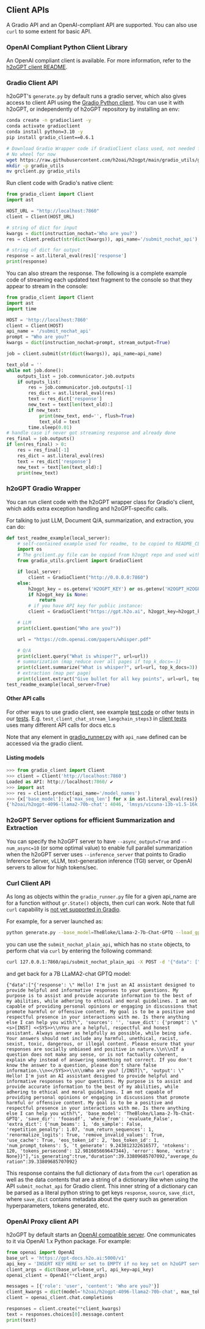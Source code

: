 ## Client APIs

A Gradio API and an OpenAI-compliant API are supported. You can also use `curl` to some extent for basic API.

### OpenAI Compliant Python Client Library

An OpenAI compliant client is available. For more information, refer to the [h2oGPT client README](../client/README.md).

### Gradio Client API

h2oGPT's `generate.py` by default runs a gradio server, which also gives access to client API using the [Gradio Python client](https://www.gradio.app/docs/python-client). You can use it with h2oGPT, or independently of h2oGPT repository by installing an env:
```bash
conda create -n gradioclient -y
conda activate gradioclient
conda install python=3.10 -y
pip install gradio_client==0.6.1

# Download Gradio Wrapper code if GradioClient class used, not needed for native Gradio Client
# No wheel for now
wget https://raw.githubusercontent.com/h2oai/h2ogpt/main/gradio_utils/grclient.py
mkdir -p gradio_utils
mv grclient.py gradio_utils
```

Run client code with Gradio's native client:
```python
from gradio_client import Client
import ast

HOST_URL = "http://localhost:7860"
client = Client(HOST_URL)

# string of dict for input
kwargs = dict(instruction_nochat='Who are you?')
res = client.predict(str(dict(kwargs)), api_name='/submit_nochat_api')

# string of dict for output
response = ast.literal_eval(res)['response']
print(response)
```

You can also stream the response. The following is a complete example code of streaming each updated text fragment to the console so that they appear to stream in the console:
```python
from gradio_client import Client
import ast
import time

HOST = 'http://localhost:7860'
client = Client(HOST)
api_name = '/submit_nochat_api'
prompt = "Who are you?"
kwargs = dict(instruction_nochat=prompt, stream_output=True)

job = client.submit(str(dict(kwargs)), api_name=api_name)

text_old = ''
while not job.done():
    outputs_list = job.communicator.job.outputs
    if outputs_list:
        res = job.communicator.job.outputs[-1]
        res_dict = ast.literal_eval(res)
        text = res_dict['response']
        new_text = text[len(text_old):]
        if new_text:
            print(new_text, end='', flush=True)
            text_old = text
        time.sleep(0.01)
# handle case if never got streaming response and already done
res_final = job.outputs()
if len(res_final) > 0:
    res = res_final[-1]
    res_dict = ast.literal_eval(res)
    text = res_dict['response']
    new_text = text[len(text_old):]
    print(new_text)
```

### h2oGPT Gradio Wrapper

You can run client code with the h2oGPT wrapper class for Gradio's client, which adds extra exception handling and h2oGPT-specific calls.

For talking to just LLM, Document Q/A, summarization, and extraction, you can do:
```python
def test_readme_example(local_server):
    # self-contained example used for readme, to be copied to README_CLIENT.md if changed, setting local_server = True at first
    import os
    # The grclient.py file can be copied from h2ogpt repo and used with local gradio_client for example use
    from gradio_utils.grclient import GradioClient

    if local_server:
        client = GradioClient("http://0.0.0.0:7860")
    else:
        h2ogpt_key = os.getenv('H2OGPT_KEY') or os.getenv('H2OGPT_H2OGPT_KEY')
        if h2ogpt_key is None:
            return
        # if you have API key for public instance:
        client = GradioClient("https://gpt.h2o.ai", h2ogpt_key=h2ogpt_key)

    # LLM
    print(client.question("Who are you?"))

    url = "https://cdn.openai.com/papers/whisper.pdf"

    # Q/A
    print(client.query("What is whisper?", url=url))
    # summarization (map_reduce over all pages if top_k_docs=-1)
    print(client.summarize("What is whisper?", url=url, top_k_docs=3))
    # extraction (map per page)
    print(client.extract("Give bullet for all key points", url=url, top_k_docs=3))
test_readme_example(local_server=True)
```

#### Other API calls

For other ways to use gradio client, see example [test code](../src/client_test.py) or other tests in our [tests](https://github.com/h2oai/h2ogpt/blob/main/tests/test_client_calls.py).  E.g. `test_client_chat_stream_langchain_steps3` in [client tests](https://github.com/h2oai/h2ogpt/blob/main/tests/test_client_calls.py) uses many different API calls for docs etc.s

Note that any element in [gradio_runner.py](../src/gradio_runner.py) with `api_name` defined can be accessed via the gradio client.

#### Listing models

```python
>>> from gradio_client import Client
>>> client = Client('http://localhost:7860')
Loaded as API: http://localhost:7860/ ✔
>>> import ast
>>> res = client.predict(api_name='/model_names')
>>> {x['base_model']: x['max_seq_len'] for x in ast.literal_eval(res)}
{'h2oai/h2ogpt-4096-llama2-70b-chat': 4046, 'lmsys/vicuna-13b-v1.5-16k': 16334, 'mistralai/Mistral-7B-Instruct-v0.1': 4046, 'gpt-3.5-turbo-0613': 4046, 'gpt-3.5-turbo-16k-0613': 16335, 'gpt-4-0613': 8142, 'gpt-4-32k-0613': 32718}
```

### h2oGPT Server options for efficient Summarization and Extraction

You can specify the h2oGPT server to have `--async_output=True` and `--num_async=10` (or some optimal value) to enable full parallel summarization when the h2oGPT server uses `--inference_server` that points to Gradio Inference Server, vLLM, text-generation inference (TGI) server, or OpenAI servers to allow for high tokens/sec.

### Curl Client API

As long as objects within the `gradio_runner.py` file for a given api_name are for a function without `gr.State()` objects, then curl can work. Note that full `curl` capability is [not yet supported in Gradio](https://github.com/gradio-app/gradio/issues/4932).

For example, for a server launched as:
```bash
python generate.py --base_model=TheBloke/Llama-2-7b-Chat-GPTQ --load_gptq="model" --use_safetensors=True --prompt_type=llama2 --save_dir=fooasdf --system_prompt='auto'
```
you can use the `submit_nochat_plain_api`, which has no `state` objects, to perform chat via `curl` by entering the following command:
```bash
curl 127.0.0.1:7860/api/submit_nochat_plain_api -X POST -d '{"data": ["{\"instruction_nochat\": \"Who are you?\"}"]}' -H 'Content-Type: application/json'
```
and get back for a 7B LLaMA2-chat GPTQ model:

`{"data":["{'response': \" Hello! I'm just an AI assistant designed to provide helpful and informative responses to your questions. My purpose is to assist and provide accurate information to the best of my abilities, while adhering to ethical and moral guidelines. I am not capable of providing personal opinions or engaging in discussions that promote harmful or offensive content. My goal is to be a positive and respectful presence in your interactions with me. Is there anything else I can help you with?\", 'sources': '', 'save_dict': {'prompt': \"<s>[INST] <<SYS>>\\nYou are a helpful, respectful and honest assistant. Always answer as helpfully as possible, while being safe. Your answers should not include any harmful, unethical, racist, sexist, toxic, dangerous, or illegal content. Please ensure that your responses are socially unbiased and positive in nature.\\n\\nIf a question does not make any sense, or is not factually coherent, explain why instead of answering something not correct. If you don't know the answer to a question, please don't share false information.\\n<</SYS>>\\n\\nWho are you? [/INST]\", 'output': \" Hello! I'm just an AI assistant designed to provide helpful and informative responses to your questions. My purpose is to assist and provide accurate information to the best of my abilities, while adhering to ethical and moral guidelines. I am not capable of providing personal opinions or engaging in discussions that promote harmful or offensive content. My goal is to be a positive and respectful presence in your interactions with me. Is there anything else I can help you with?\", 'base_model': 'TheBloke/Llama-2-7b-Chat-GPTQ', 'save_dir': 'fooasdf', 'where_from': 'evaluate_False', 'extra_dict': {'num_beams': 1, 'do_sample': False, 'repetition_penalty': 1.07, 'num_return_sequences': 1, 'renormalize_logits': True, 'remove_invalid_values': True, 'use_cache': True, 'eos_token_id': 2, 'bos_token_id': 1, 'num_prompt_tokens': 5, 't_generate': 9.243812322616577, 'ntokens': 120, 'tokens_persecond': 12.981605669647344}, 'error': None, 'extra': None}}"],"is_generating":true,"duration":39.33809685707092,"average_duration":39.33809685707092}`

This response contains the full dictionary of `data` from the `curl` operation as well as the data contents that are a string of a dictionary like when using the API `submit_nochat_api` for Gradio client.  This inner string of a dictionary can be parsed as a literal python string to get keys `response`, `source`, `save_dict`, where `save_dict` contains metadata about the query such as generation hyperparameters, tokens generated, etc.

### OpenAI Proxy client API

h2oGPT by default starts an [OpenAI compatible server](README_InferenceServers.md#openai-proxy-inference-server-client).  One communicates to it via OpenAI 1.x Python package.  For example:
```python
from openai import OpenAI
base_url = 'https://gpt-docs.h2o.ai:5000/v1'
api_key = 'INSERT KEY HERE or set to EMPTY if no key set on h2oGPT server'
client_args = dict(base_url=base_url, api_key=api_key)
openai_client = OpenAI(**client_args)

messages = [{'role': 'user', 'content': 'Who are you?'}]
client_kwargs = dict(model='h2oai/h2ogpt-4096-llama2-70b-chat', max_tokens=200, stream=False, messages=messages)
client = openai_client.chat.completions

responses = client.create(**client_kwargs)
text = responses.choices[0].message.content
print(text)
```
